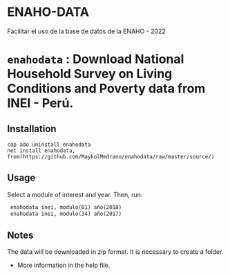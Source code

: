# ENAHO-DATA
Facilitar el uso de la base de datos de la ENAHO - 2022
# `enahodata` : Download National Household Survey on Living Conditions and Poverty data from INEI - Perú.

## Installation

```
cap ado uninstall enahodata 
net install enahodata, from(https://github.com/MaykolMedrano/enahodata/raw/master/source/)
```

## Usage

Select a module of interest and year. Then, run:

```stata
 enahodata inei, modulo(01) año(2018)
 enahodata inei, modulo(34) año(2017)
```

## Notes

The data will be downloaded in zip format. It is necessary to create a folder.

- More information in the help file.
